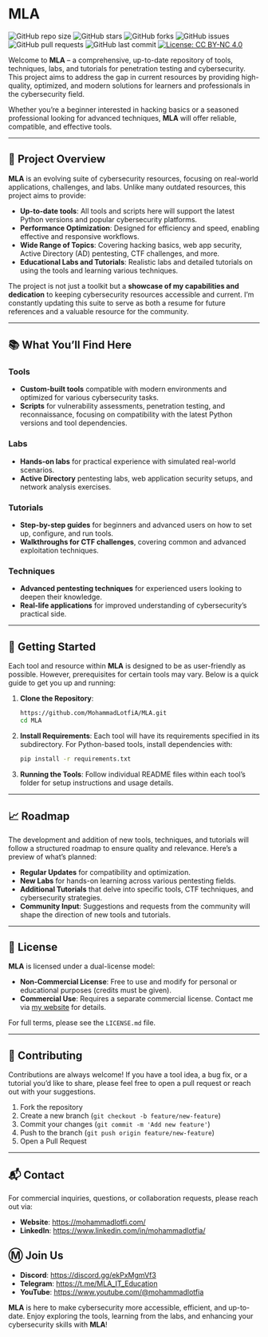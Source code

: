 # MLA

![GitHub repo size](https://img.shields.io/github/repo-size/MohammadLotfiA/MLA?label=Repo%20Size)
![GitHub stars](https://img.shields.io/github/stars/MohammadLotfiA/MLA?style=social)
![GitHub forks](https://img.shields.io/github/forks/MohammadLotfiA/MLA?style=social)
![GitHub issues](https://img.shields.io/github/issues/MohammadLotfiA/MLA)
![GitHub pull requests](https://img.shields.io/github/issues-pr/MohammadLotfiA/MLA)
![GitHub last commit](https://img.shields.io/github/last-commit/MohammadLotfiA/MLA)
[![License: CC BY-NC 4.0](https://img.shields.io/badge/License-CC%20BY--NC%204.0-lightgrey.svg)](https://creativecommons.org/licenses/by-nc/4.0/)


Welcome to **MLA** – a comprehensive, up-to-date repository of tools, techniques, labs, and tutorials for penetration testing and cybersecurity. This project aims to address the gap in current resources by providing high-quality, optimized, and modern solutions for learners and professionals in the cybersecurity field.

Whether you’re a beginner interested in hacking basics or a seasoned professional looking for advanced techniques, **MLA** will offer reliable, compatible, and effective tools.

---

## 🌟 Project Overview

**MLA** is an evolving suite of cybersecurity resources, focusing on real-world applications, challenges, and labs. Unlike many outdated resources, this project aims to provide:

- **Up-to-date tools**: All tools and scripts here will support the latest Python versions and popular cybersecurity platforms.
- **Performance Optimization**: Designed for efficiency and speed, enabling effective and responsive workflows.
- **Wide Range of Topics**: Covering hacking basics, web app security, Active Directory (AD) pentesting, CTF challenges, and more.
- **Educational Labs and Tutorials**: Realistic labs and detailed tutorials on using the tools and learning various techniques.

The project is not just a toolkit but a **showcase of my capabilities and dedication** to keeping cybersecurity resources accessible and current. I’m constantly updating this suite to serve as both a resume for future references and a valuable resource for the community.

---

## 📚 What You’ll Find Here

### Tools

- **Custom-built tools** compatible with modern environments and optimized for various cybersecurity tasks.
- **Scripts** for vulnerability assessments, penetration testing, and reconnaissance, focusing on compatibility with the latest Python versions and tool dependencies.

### Labs

- **Hands-on labs** for practical experience with simulated real-world scenarios.
- **Active Directory** pentesting labs, web application security setups, and network analysis exercises.

### Tutorials

- **Step-by-step guides** for beginners and advanced users on how to set up, configure, and run tools.
- **Walkthroughs for CTF challenges**, covering common and advanced exploitation techniques.

### Techniques

- **Advanced pentesting techniques** for experienced users looking to deepen their knowledge.
- **Real-life applications** for improved understanding of cybersecurity’s practical side.

---

## 🔧 Getting Started

Each tool and resource within **MLA** is designed to be as user-friendly as possible. However, prerequisites for certain tools may vary. Below is a quick guide to get you up and running:

1. **Clone the Repository**:

   ```bash
   https://github.com/MohammadLotfiA/MLA.git
   cd MLA
   ```

2. **Install Requirements**:
   Each tool will have its requirements specified in its subdirectory. For Python-based tools, install dependencies with:

   ```bash
   pip install -r requirements.txt
   ```

3. **Running the Tools**:
   Follow individual README files within each tool’s folder for setup instructions and usage details.

---

## 📈 Roadmap

The development and addition of new tools, techniques, and tutorials will follow a structured roadmap to ensure quality and relevance. Here’s a preview of what’s planned:

- **Regular Updates** for compatibility and optimization.
- **New Labs** for hands-on learning across various pentesting fields.
- **Additional Tutorials** that delve into specific tools, CTF techniques, and cybersecurity strategies.
- **Community Input**: Suggestions and requests from the community will shape the direction of new tools and tutorials.

---

## 📜 License

**MLA** is licensed under a dual-license model:

- **Non-Commercial License**: Free to use and modify for personal or educational purposes (credits must be given).
- **Commercial Use**: Requires a separate commercial license. Contact me via [my website](https://mohammadlotfi.com/contact) for details.

For full terms, please see the `LICENSE.md` file.

---

## 🤝 Contributing

Contributions are always welcome! If you have a tool idea, a bug fix, or a tutorial you’d like to share, please feel free to open a pull request or reach out with your suggestions.

1. Fork the repository
2. Create a new branch (`git checkout -b feature/new-feature`)
3. Commit your changes (`git commit -m 'Add new feature'`)
4. Push to the branch (`git push origin feature/new-feature`)
5. Open a Pull Request

---

## 📬 Contact

For commercial inquiries, questions, or collaboration requests, please reach out via:

- **Website**: https://mohammadlotfi.com/
- **LinkedIn**: https://www.linkedin.com/in/mohammadlotfia/

## Ⓜ Join Us

- **Discord**: https://discord.gg/ekPxMgmVf3
- **Telegram**: https://t.me/MLA_IT_Education
- **YouTube**: https://www.youtube.com/@mohammadlotfia

**MLA** is here to make cybersecurity more accessible, efficient, and up-to-date. Enjoy exploring the tools, learning from the labs, and enhancing your cybersecurity skills with **MLA**!
